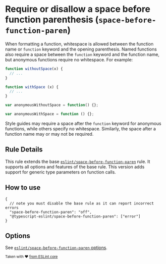 # Require or disallow a space before function parenthesis (`space-before-function-paren`)

When formatting a function, whitespace is allowed between the function name or `function` keyword and the opening parenthesis. Named functions also require a space between the `function` keyword and the function name, but anonymous functions require no whitespace. For example:

<!-- prettier-ignore -->
```ts
function withoutSpace(x) {
  // ...
}

function withSpace (x) {
  // ...
}

var anonymousWithoutSpace = function() {};

var anonymousWithSpace = function () {};
```

Style guides may require a space after the `function` keyword for anonymous functions, while others specify no whitespace. Similarly, the space after a function name may or may not be required.

## Rule Details

This rule extends the base [`eslint/space-before-function-paren`](https://eslint.org/docs/rules/space-before-function-paren) rule.
It supports all options and features of the base rule.
This version adds support for generic type parameters on function calls.

## How to use

```cjson
{
  // note you must disable the base rule as it can report incorrect errors
  "space-before-function-paren": "off",
  "@typescript-eslint/space-before-function-paren": ["error"]
}
```

## Options

See [`eslint/space-before-function-paren` options](https://eslint.org/docs/rules/space-before-function-paren#options).

<sup>Taken with ❤️ [from ESLint core](https://github.com/eslint/eslint/blob/master/docs/rules/space-before-function-paren.md)</sup>
